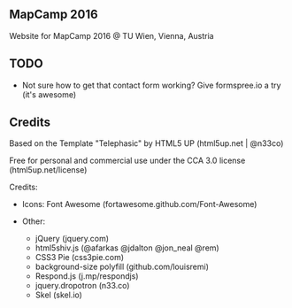 ## MapCamp 2016

Website for MapCamp 2016 @ TU Wien, Vienna, Austria

## TODO

- Not sure how to get that contact form working? Give formspree.io a try (it's awesome)

## Credits

Based on the Template "Telephasic" by HTML5 UP (html5up.net | @n33co)

Free for personal and commercial use under the CCA 3.0 license (html5up.net/license)

Credits:

- Icons: Font Awesome (fortawesome.github.com/Font-Awesome)

- Other:
	- jQuery (jquery.com)
	- html5shiv.js (@afarkas @jdalton @jon_neal @rem)
	- CSS3 Pie (css3pie.com)
	- background-size polyfill (github.com/louisremi)
	- Respond.js (j.mp/respondjs)
	- jquery.dropotron (n33.co)
	- Skel (skel.io)
